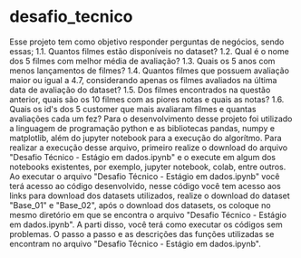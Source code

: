 # desafio_tecnico
Esse projeto tem como objetivo responder perguntas de negócios, sendo essas; 1.1. Quantos filmes estão disponíveis no dataset? 1.2. Qual é o nome dos 5 filmes com melhor média de avaliação? 1.3. Quais os 5 anos com menos lançamentos de filmes? 1.4. Quantos filmes que possuem avaliação maior ou igual a 4.7, considerando apenas os filmes avaliados na última data de avaliação do dataset? 1.5. Dos filmes encontrados na questão anterior, quais são os 10 filmes com as piores notas e quais as notas? 1.6. Quais os id's dos 5 customer que mais avaliaram filmes e quantas avaliações cada um fez? Para o desenvolvimento desse projeto foi utilizado a linguagem de programação python e as bibliotecas pandas, numpy e matplotlib, além do jupyter notebook para a execução do algorítmo. Para realizar a execução desse arquivo, primeiro realize o download do arquivo "Desafio Técnico - Estágio em dados.ipynb" e o execute em algum dos notebooks existentes, por exemplo, jupyter notebook, colab, entre outros. Ao executar o arquivo "Desafio Técnico - Estágio em dados.ipynb" você terá acesso ao código desenvolvido, nesse código você tem acesso aos links para download dos datasets utilizados, realize o download do dataset "Base_01" e "Base_02", após o download dos datasets, os coloque no mesmo diretório em que se encontra o arquivo "Desafio Técnico - Estágio em dados.ipynb". A parti disso, você terá como executar os códigos sem problemas. O passo a passo e as descrições das funções utilizadas se encontram no arquivo "Desafio Técnico - Estágio em dados.ipynb".
